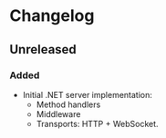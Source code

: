 # Changelog

## Unreleased

### Added

- Initial .NET server implementation:
    - Method handlers
    - Middleware
    - Transports: HTTP + WebSocket.
